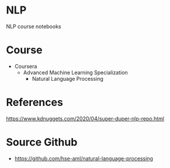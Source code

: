 # NLP
NLP course notebooks

# Course
- Coursera
  - Advanced Machine Learning Specialization
    - Natural Language Processing
    
# References
https://www.kdnuggets.com/2020/04/super-duper-nlp-repo.html

# Source Github
- https://github.com/hse-aml/natural-language-processing
